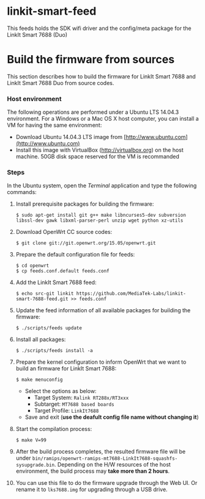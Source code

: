 # linkit-smart-feed
This feeds holds the SDK wifi driver and the config/meta package for the LinkIt Smart 7688 (Duo)

# Build the firmware from sources

This section describes how to build the firmware for LinkIt Smart 7688 and LinkIt Smart 7688 Duo from source codes.


### Host environment
The following operations are performed under a Ubuntu LTS 14.04.3 environment. For a Windows or a Mac OS X host computer, you can install a VM for having the same environment:
* Download Ubuntu 14.04.3 LTS image from [http://www.ubuntu.com](http://www.ubuntu.com)
* Install this image with VirtualBox (http://virtualbox.org) on the host machine. 50GB disk space reserved for the VM is recommanded


### Steps
In the Ubuntu system, open the *Terminal* application and type the following commands:

1. Install prerequisite packages for building the firmware:
    ```
    $ sudo apt-get install git g++ make libncurses5-dev subversion libssl-dev gawk libxml-parser-perl unzip wget python xz-utils
    ```

2. Download OpenWrt CC source codes:
    ```
    $ git clone git://git.openwrt.org/15.05/openwrt.git
    ```
    
3. Prepare the default configuration file for feeds:
    ```
    $ cd openwrt
    $ cp feeds.conf.default feeds.conf
    ```
    
4. Add the LinkIt Smart 7688 feed:
    
    ```
    $ echo src-git linkit https://github.com/MediaTek-Labs/linkit-smart-7688-feed.git >> feeds.conf
    ```
5. Update the feed information of all available packages for building the firmware:
    
    ```
    $ ./scripts/feeds update
    ```
6. Install all packages:
    
    ```
    $ ./scripts/feeds install -a
    ```
7. Prepare the kernel configuration to inform OpenWrt that we want to build an firmware for LinkIt Smart 7688:
    
    ```
    $ make menuconfig
    ```
    * Select the options as below:
        * Target System: `Ralink RT288x/RT3xxx`
        * Subtarget: `MT7688 based boards`
        * Target Profile: `LinkIt7688`
    * Save and exit (**use the deafult config file name without changing it**)
8. Start the compilation process:
    
    ```
    $ make V=99
    ```
9. After the build process completes, the resulted firmware file will be under `bin/ramips/openwrt-ramips-mt7688-LinkIt7688-squashfs-sysupgrade.bin`. Depending on the H/W resources of the host environment, the build process may **take more than 2 hours**.

10. You can use this file to do the firmware upgrade through the Web UI. Or rename it to `lks7688.img` for upgrading through a USB drive.

